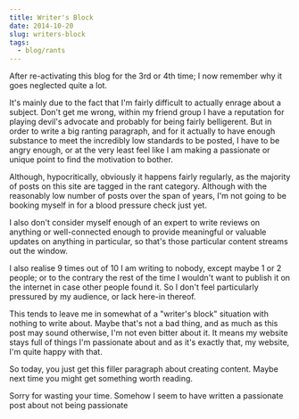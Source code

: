 ```yaml
---
title: Writer's Block
date: 2014-10-20
slug: writers-block
tags:
  - blog/rants
---
```


After re-activating this blog for the 3rd or 4th time; I now remember why it goes neglected quite a lot.

It's mainly due to the fact that I'm fairly difficult to actually enrage about a subject. Don't get me wrong, within my friend group I have a reputation for playing devil's advocate and probably for being fairly belligerent. But in order to write a big ranting paragraph, and for it actually to have enough substance to meet the incredibly low standards to be posted, I have to be angry enough, or at the very least feel like I am making a passionate or unique point to find the motivation to bother.

Although, hypocritically, obviously it happens fairly regularly, as the majority of posts on this site are tagged in the rant category. Although with the reasonably low number of posts over the span of years, I'm not going to be booking myself in for a blood pressure check just yet.

I also don't consider myself enough of an expert to write reviews on anything or well-connected enough to provide meaningful or valuable updates on anything in particular, so that's those particular content streams out the window.

I also realise 9 times out of 10 I am writing to nobody, except maybe 1 or 2 people; or to the contrary the rest of the time I wouldn't want to publish it on the internet in case other people found it. So I don't feel particularly pressured by my audience, or lack here-in thereof.

This tends to leave me in somewhat of a "writer's block" situation with nothing to write about. Maybe that's not a bad thing, and as much as this post may sound otherwise, I'm not even bitter about it. It means my website stays full of things I'm passionate about and as it's exactly that, my website, I'm quite happy with that.

So today, you just get this filler paragraph about creating content. Maybe next time you might get something worth reading.

Sorry for wasting your time. Somehow I seem to have written a passionate post about not being passionate
